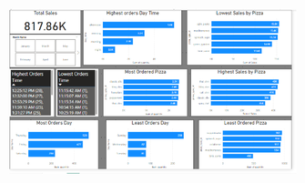![Alt text](https://github.com/mahmoodhamza1261/Pizza_Sales-Dashboard-Power-Bi/blob/main/Pizza_sales_dashboard.PNG)
